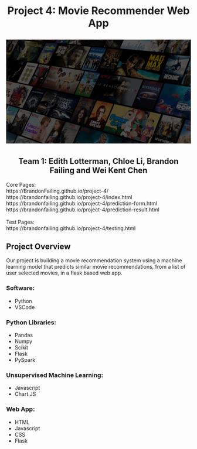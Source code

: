 <h1 align="center">Project 4: Movie Recommender Web App</h1)
<br>
<p>
<p align="center">
<img src=/assets/movie-recommender-header.jpg>
<br>
<h2 align="center">Team 1: Edith Lotterman, Chloe Li, Brandon Failing and Wei Kent Chen</h2></center>
</p>
Core Pages: <br>
https://BrandonFailing.github.io/project-4/ <br>
https://brandonfailing.github.io/project-4/index.html <br>
https://brandonfailing.github.io/project-4/prediction-form.html <br>
https://brandonfailing.github.io/project-4/prediction-result.html <br>
<br>
Test Pages: <br>
https://brandonfailing.github.io/project-4/testing.html
<br>

## Project Overview

Our project is building a movie recommendation system using a machine learning model that predicts similar movie recommendations, from a list of user selected movies, in a flask based web app. <p>

<h3>Software:</h3>
<ul>
<li>Python
<li>VSCode
</ul>
<h3>Python Libraries:</h3>
<ul>
<li>Pandas
<li>Numpy
<li>Scikit
<li>Flask
<li>PySpark
</ul>
<h3>Unsupervised Machine Learning:</h3>
<ul>
<li>Javascript
<li>Chart.JS
</ul>
<h3>Web App:</h3>
<ul>
<li>HTML
<li>Javascript
<li>CSS
<li>Flask
</ul>
